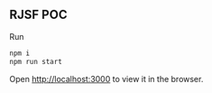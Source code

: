 ## RJSF POC

Run

```bash
npm i
npm run start
```
Open [http://localhost:3000](http://localhost:3000) to view it in the browser.
